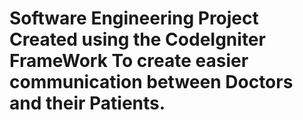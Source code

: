 # Software Engineering Project Created using the CodeIgniter FrameWork To create easier communication between Doctors and their Patients.
